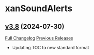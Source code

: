 # xanSoundAlerts

## [v3.8](https://github.com/Xruptor/xanSoundAlerts/tree/v3.8) (2024-07-30)
[Full Changelog](https://github.com/Xruptor/xanSoundAlerts/compare/v3.7...v3.8) [Previous Releases](https://github.com/Xruptor/xanSoundAlerts/releases)

- Updating TOC to new standard format  
